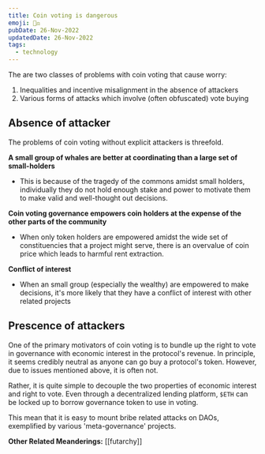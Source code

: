 ```yaml
---
title: Coin voting is dangerous
emoji: 🧑‍⚖
pubDate: 26-Nov-2022
updatedDate: 26-Nov-2022
tags:
  - technology
---
```


The are two classes of problems with coin voting that cause worry:

1. Inequalities and incentive misalignment in the absence of attackers
2. Various forms of attacks which involve (often obfuscated) vote buying

## Absence of attacker
The problems of coin voting without explicit attackers is threefold.

**A small group of whales are better at coordinating than a large set of small-holders**
- This is because of the tragedy of the commons amidst small holders, individually they do not hold enough stake and power to motivate them to make valid and well-thought out decisions.

**Coin voting governance empowers coin holders at the expense of the other parts of the community**
* When only token holders are empowered amidst the wide set of constituencies that a project might serve, there is an overvalue of coin price which leads to harmful rent extraction.

**Conflict of interest**
* When an small group (especially the wealthy) are empowered to make decisions, it's more likely that they have a conflict of interest with other related projects

## Prescence of attackers
One of the primary motivators of coin voting is to bundle up the right to vote in governance with economic interest in the protocol's revenue. In principle, it seems credibly neutral as anyone can go buy a protocol's token. However, due to issues mentioned above, it is often not.

Rather, it is quite simple to decouple the two properties of economic interest and right to vote. Even through a decentralized lending platform,  `$ETH`  can be locked up to borrow governance token to use in voting.

This mean that it is easy to mount bribe related attacks on DAOs, exemplified by various 'meta-governance' projects.

**Other Related Meanderings:**
[[futarchy]]